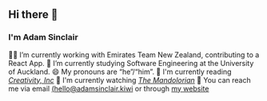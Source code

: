 ## Hi there 👋

### I'm Adam Sinclair

👨‍💻 I’m currently working with Emirates Team New Zealand, contributing to a React App.
🌱 I’m currently studying Software Engineering at the University of Auckland.
😄 My pronouns are “he”/“him”.
📖 I'm currently reading *[Creativity, Inc](https://www.goodreads.com/book/show/18077903-creativity-inc)*
🍿  I'm currently watching *[The Mandolorian](https://www.disneyplus.com/the-mandalorian)*
💬 You can reach me via email [(hello@adamsinclair.kiwi](mailto:hello@adamsinclair.kiwi) or through [my website](https://www.adamsinclair.kiwi)

